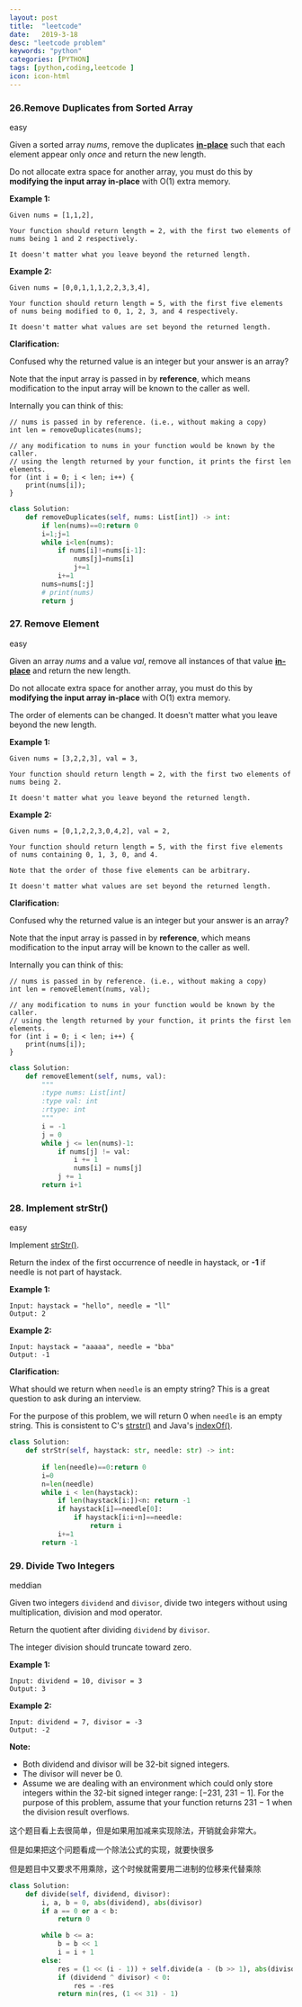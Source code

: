 ```yaml
---
layout: post
title:  "leetcode"
date:   2019-3-18
desc: "leetcode problem"
keywords: "python"
categories: [PYTHON]
tags: [python,coding,leetcode ]
icon: icon-html
---
```


### 26.Remove Duplicates from Sorted Array

easy

Given a sorted array *nums*, remove the duplicates [**in-place**](https://en.wikipedia.org/wiki/In-place_algorithm) such that each element appear only *once* and return the new length.

Do not allocate extra space for another array, you must do this by **modifying the input array in-place** with O(1) extra memory.

**Example 1:**

```
Given nums = [1,1,2],

Your function should return length = 2, with the first two elements of nums being 1 and 2 respectively.

It doesn't matter what you leave beyond the returned length.
```

**Example 2:**

```
Given nums = [0,0,1,1,1,2,2,3,3,4],

Your function should return length = 5, with the first five elements of nums being modified to 0, 1, 2, 3, and 4 respectively.

It doesn't matter what values are set beyond the returned length.
```

**Clarification:**

Confused why the returned value is an integer but your answer is an array?

Note that the input array is passed in by **reference**, which means modification to the input array will be known to the caller as well.

Internally you can think of this:

```
// nums is passed in by reference. (i.e., without making a copy)
int len = removeDuplicates(nums);

// any modification to nums in your function would be known by the caller.
// using the length returned by your function, it prints the first len elements.
for (int i = 0; i < len; i++) {
    print(nums[i]);
}
```



```python
class Solution:
    def removeDuplicates(self, nums: List[int]) -> int:
        if len(nums)==0:return 0
        i=1;j=1
        while i<len(nums):
            if nums[i]!=nums[i-1]:
                nums[j]=nums[i]
                j+=1
            i+=1
        nums=nums[:j]
        # print(nums)
        return j

```

### 27. Remove Element

easy

Given an array *nums* and a value *val*, remove all instances of that value [**in-place**](https://en.wikipedia.org/wiki/In-place_algorithm) and return the new length.

Do not allocate extra space for another array, you must do this by **modifying the input array in-place** with O(1) extra memory.

The order of elements can be changed. It doesn't matter what you leave beyond the new length.

**Example 1:**

```
Given nums = [3,2,2,3], val = 3,

Your function should return length = 2, with the first two elements of nums being 2.

It doesn't matter what you leave beyond the returned length.
```

**Example 2:**

```
Given nums = [0,1,2,2,3,0,4,2], val = 2,

Your function should return length = 5, with the first five elements of nums containing 0, 1, 3, 0, and 4.

Note that the order of those five elements can be arbitrary.

It doesn't matter what values are set beyond the returned length.
```

**Clarification:**

Confused why the returned value is an integer but your answer is an array?

Note that the input array is passed in by **reference**, which means modification to the input array will be known to the caller as well.

Internally you can think of this:

```
// nums is passed in by reference. (i.e., without making a copy)
int len = removeElement(nums, val);

// any modification to nums in your function would be known by the caller.
// using the length returned by your function, it prints the first len elements.
for (int i = 0; i < len; i++) {
    print(nums[i]);
}
```

```python
class Solution:
    def removeElement(self, nums, val):
        """
        :type nums: List[int]
        :type val: int
        :rtype: int
        """
        i = -1
        j = 0
        while j <= len(nums)-1:
            if nums[j] != val:
                i += 1
                nums[i] = nums[j]
            j += 1
        return i+1
```

### 28. Implement strStr()

easy

Implement [strStr()](http://www.cplusplus.com/reference/cstring/strstr/).

Return the index of the first occurrence of needle in haystack, or **-1** if needle is not part of haystack.

**Example 1:**

```
Input: haystack = "hello", needle = "ll"
Output: 2
```

**Example 2:**

```
Input: haystack = "aaaaa", needle = "bba"
Output: -1
```

**Clarification:**

What should we return when `needle` is an empty string? This is a great question to ask during an interview.

For the purpose of this problem, we will return 0 when `needle` is an empty string. This is consistent to C's [strstr()](http://www.cplusplus.com/reference/cstring/strstr/) and Java's [indexOf()](https://docs.oracle.com/javase/7/docs/api/java/lang/String.html#indexOf(java.lang.String)).

```python
class Solution:
    def strStr(self, haystack: str, needle: str) -> int:
        
        if len(needle)==0:return 0
        i=0
        n=len(needle)
        while i < len(haystack):
            if len(haystack[i:])<n: return -1
            if haystack[i]==needle[0]:
                if haystack[i:i+n]==needle:
                    return i
            i+=1
        return -1
```

### 29. Divide Two Integers

meddian

Given two integers `dividend` and `divisor`, divide two integers without using multiplication, division and mod operator.

Return the quotient after dividing `dividend` by `divisor`.

The integer division should truncate toward zero.

**Example 1:**

```
Input: dividend = 10, divisor = 3
Output: 3
```

**Example 2:**

```
Input: dividend = 7, divisor = -3
Output: -2
```

**Note:**

- Both dividend and divisor will be 32-bit signed integers.
- The divisor will never be 0.
- Assume we are dealing with an environment which could only store integers within the 32-bit signed integer range: [−231,  231 − 1]. For the purpose of this problem, assume that your function returns 231 − 1 when the division result overflows.

这个题目看上去很简单，但是如果用加减来实现除法，开销就会非常大。

但是如果把这个问题看成一个除法公式的实现，就要快很多

但是题目中又要求不用乘除，这个时候就需要用二进制的位移来代替乘除

```python
class Solution:
    def divide(self, dividend, divisor):
        i, a, b = 0, abs(dividend), abs(divisor)
        if a == 0 or a < b:
            return 0

        while b <= a:
            b = b << 1
            i = i + 1
        else:
            res = (1 << (i - 1)) + self.divide(a - (b >> 1), abs(divisor))
            if (dividend ^ divisor) < 0:
                res = -res
            return min(res, (1 << 31) - 1)
```

